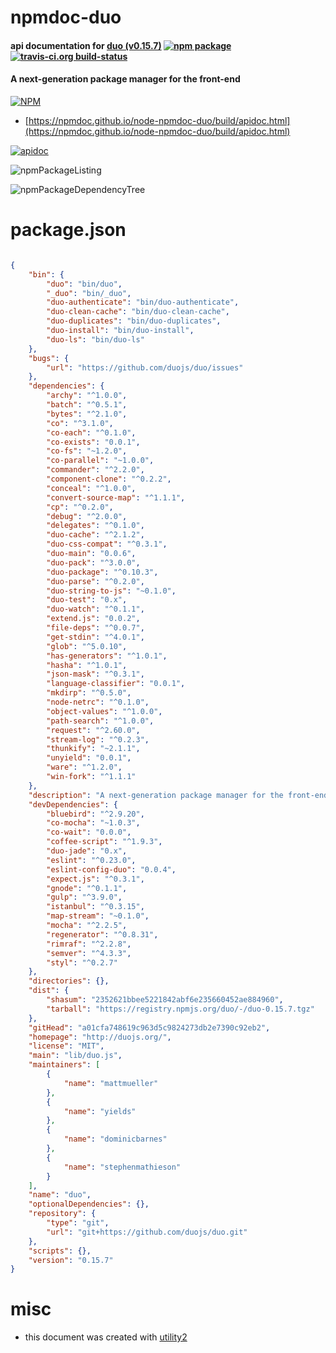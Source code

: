 # npmdoc-duo

#### api documentation for  [duo (v0.15.7)](http://duojs.org/)  [![npm package](https://img.shields.io/npm/v/npmdoc-duo.svg?style=flat-square)](https://www.npmjs.org/package/npmdoc-duo) [![travis-ci.org build-status](https://api.travis-ci.org/npmdoc/node-npmdoc-duo.svg)](https://travis-ci.org/npmdoc/node-npmdoc-duo)

#### A next-generation package manager for the front-end

[![NPM](https://nodei.co/npm/duo.png?downloads=true&downloadRank=true&stars=true)](https://www.npmjs.com/package/duo)

- [https://npmdoc.github.io/node-npmdoc-duo/build/apidoc.html](https://npmdoc.github.io/node-npmdoc-duo/build/apidoc.html)

[![apidoc](https://npmdoc.github.io/node-npmdoc-duo/build/screenCapture.buildCi.browser.%252Ftmp%252Fbuild%252Fapidoc.html.png)](https://npmdoc.github.io/node-npmdoc-duo/build/apidoc.html)

![npmPackageListing](https://npmdoc.github.io/node-npmdoc-duo/build/screenCapture.npmPackageListing.svg)

![npmPackageDependencyTree](https://npmdoc.github.io/node-npmdoc-duo/build/screenCapture.npmPackageDependencyTree.svg)



# package.json

```json

{
    "bin": {
        "duo": "bin/duo",
        "_duo": "bin/_duo",
        "duo-authenticate": "bin/duo-authenticate",
        "duo-clean-cache": "bin/duo-clean-cache",
        "duo-duplicates": "bin/duo-duplicates",
        "duo-install": "bin/duo-install",
        "duo-ls": "bin/duo-ls"
    },
    "bugs": {
        "url": "https://github.com/duojs/duo/issues"
    },
    "dependencies": {
        "archy": "^1.0.0",
        "batch": "^0.5.1",
        "bytes": "^2.1.0",
        "co": "^3.1.0",
        "co-each": "^0.1.0",
        "co-exists": "0.0.1",
        "co-fs": "~1.2.0",
        "co-parallel": "~1.0.0",
        "commander": "^2.2.0",
        "component-clone": "^0.2.2",
        "conceal": "^1.0.0",
        "convert-source-map": "^1.1.1",
        "cp": "^0.2.0",
        "debug": "^2.0.0",
        "delegates": "^0.1.0",
        "duo-cache": "^2.1.2",
        "duo-css-compat": "^0.3.1",
        "duo-main": "0.0.6",
        "duo-pack": "^3.0.0",
        "duo-package": "^0.10.3",
        "duo-parse": "^0.2.0",
        "duo-string-to-js": "~0.1.0",
        "duo-test": "0.x",
        "duo-watch": "^0.1.1",
        "extend.js": "0.0.2",
        "file-deps": "^0.0.7",
        "get-stdin": "^4.0.1",
        "glob": "^5.0.10",
        "has-generators": "^1.0.1",
        "hasha": "^1.0.1",
        "json-mask": "^0.3.1",
        "language-classifier": "0.0.1",
        "mkdirp": "^0.5.0",
        "node-netrc": "^0.1.0",
        "object-values": "^1.0.0",
        "path-search": "^1.0.0",
        "request": "^2.60.0",
        "stream-log": "^0.2.3",
        "thunkify": "~2.1.1",
        "unyield": "0.0.1",
        "ware": "^1.2.0",
        "win-fork": "^1.1.1"
    },
    "description": "A next-generation package manager for the front-end",
    "devDependencies": {
        "bluebird": "^2.9.20",
        "co-mocha": "~1.0.3",
        "co-wait": "0.0.0",
        "coffee-script": "^1.9.3",
        "duo-jade": "0.x",
        "eslint": "^0.23.0",
        "eslint-config-duo": "0.0.4",
        "expect.js": "^0.3.1",
        "gnode": "^0.1.1",
        "gulp": "^3.9.0",
        "istanbul": "^0.3.15",
        "map-stream": "~0.1.0",
        "mocha": "^2.2.5",
        "regenerator": "^0.8.31",
        "rimraf": "^2.2.8",
        "semver": "^4.3.3",
        "styl": "^0.2.7"
    },
    "directories": {},
    "dist": {
        "shasum": "2352621bbee5221842abf6e235660452ae884960",
        "tarball": "https://registry.npmjs.org/duo/-/duo-0.15.7.tgz"
    },
    "gitHead": "a01cfa748619c963d5c9824273db2e7390c92eb2",
    "homepage": "http://duojs.org/",
    "license": "MIT",
    "main": "lib/duo.js",
    "maintainers": [
        {
            "name": "mattmueller"
        },
        {
            "name": "yields"
        },
        {
            "name": "dominicbarnes"
        },
        {
            "name": "stephenmathieson"
        }
    ],
    "name": "duo",
    "optionalDependencies": {},
    "repository": {
        "type": "git",
        "url": "git+https://github.com/duojs/duo.git"
    },
    "scripts": {},
    "version": "0.15.7"
}
```



# misc
- this document was created with [utility2](https://github.com/kaizhu256/node-utility2)
